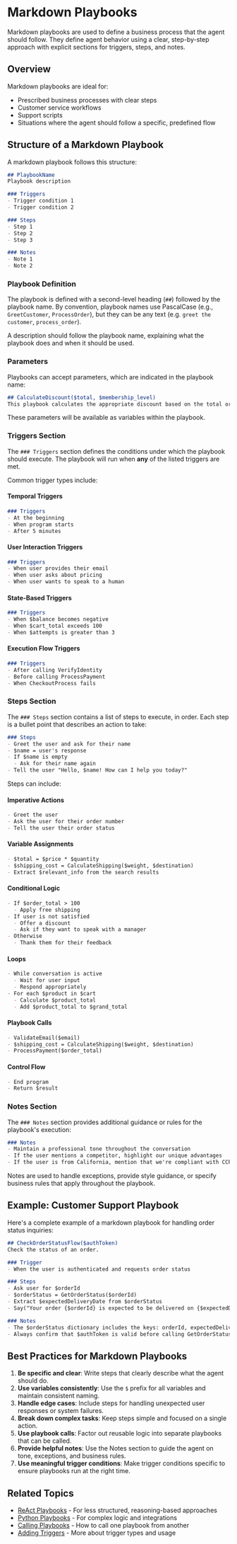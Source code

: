 # Markdown Playbooks

Markdown playbooks are used to define a business process that the agent should follow. They define agent behavior using a clear, step-by-step approach with explicit sections for triggers, steps, and notes.

## Overview

Markdown playbooks are ideal for:

- Prescribed business processes with clear steps
- Customer service workflows
- Support scripts
- Situations where the agent should follow a specific, predefined flow

## Structure of a Markdown Playbook

A markdown playbook follows this structure:

```markdown
## PlaybookName
Playbook description

### Triggers
- Trigger condition 1
- Trigger condition 2

### Steps
- Step 1
- Step 2
- Step 3

### Notes
- Note 1
- Note 2
```

### Playbook Definition

The playbook is defined with a second-level heading (`##`) followed by the playbook name. By convention, playbook names use PascalCase (e.g., `GreetCustomer`, `ProcessOrder`), but they can be any text (e.g. `greet the customer`, `process_order`).

A description should follow the playbook name, explaining what the playbook does and when it should be used.

### Parameters

Playbooks can accept parameters, which are indicated in the playbook name:

```markdown
## CalculateDiscount($total, $membership_level)
This playbook calculates the appropriate discount based on the total order value and membership level.
```

These parameters will be available as variables within the playbook.

### Triggers Section

The `### Triggers` section defines the conditions under which the playbook should execute. The playbook will run when **any** of the listed triggers are met.

Common trigger types include:

#### Temporal Triggers
```markdown
### Triggers
- At the beginning
- When program starts
- After 5 minutes
```

#### User Interaction Triggers
```markdown
### Triggers
- When user provides their email
- When user asks about pricing
- When user wants to speak to a human
```

#### State-Based Triggers
```markdown
### Triggers
- When $balance becomes negative
- When $cart_total exceeds 100
- When $attempts is greater than 3
```

#### Execution Flow Triggers
```markdown
### Triggers
- After calling VerifyIdentity
- Before calling ProcessPayment
- When CheckoutProcess fails
```

### Steps Section

The `### Steps` section contains a list of steps to execute, in order. Each step is a bullet point that describes an action to take:

```markdown
### Steps
- Greet the user and ask for their name
- $name = user's response
- If $name is empty
  - Ask for their name again
- Tell the user "Hello, $name! How can I help you today?"
```

Steps can include:

#### Imperative Actions
```markdown
- Greet the user
- Ask the user for their order number
- Tell the user their order status
```

#### Variable Assignments
```markdown
- $total = $price * $quantity
- $shipping_cost = CalculateShipping($weight, $destination)
- Extract $relevant_info from the search results
```

#### Conditional Logic
```markdown
- If $order_total > 100
  - Apply free shipping
- If user is not satisfied
  - Offer a discount
  - Ask if they want to speak with a manager
- Otherwise
  - Thank them for their feedback
```

#### Loops
```markdown
- While conversation is active
  - Wait for user input
  - Respond appropriately
- For each $product in $cart
  - Calculate $product_total
  - Add $product_total to $grand_total
```

#### Playbook Calls
```markdown
- ValidateEmail($email)
- $shipping_cost = CalculateShipping($weight, $destination)
- ProcessPayment($order_total)
```

#### Control Flow
```markdown
- End program
- Return $result
```

### Notes Section

The `### Notes` section provides additional guidance or rules for the playbook's execution:

```markdown
### Notes
- Maintain a professional tone throughout the conversation
- If the user mentions a competitor, highlight our unique advantages
- If the user is from California, mention that we're compliant with CCPA
```

Notes are used to handle exceptions, provide style guidance, or specify business rules that apply throughout the playbook.

## Example: Customer Support Playbook

Here's a complete example of a markdown playbook for handling order status inquiries:

```markdown
## CheckOrderStatusFlow($authToken)
Check the status of an order.

### Trigger
- When the user is authenticated and requests order status

### Steps
- Ask user for $orderId
- $orderStatus = GetOrderStatus($orderId)
- Extract $expectedDeliveryDate from $orderStatus
- Say("Your order {$orderId} is expected to be delivered on {$expectedDeliveryDate}.")

### Notes
- The $orderStatus dictionary includes the keys: orderId, expectedDeliveryDate.
- Always confirm that $authToken is valid before calling GetOrderStatus.
```

## Best Practices for Markdown Playbooks

1. **Be specific and clear**: Write steps that clearly describe what the agent should do.
2. **Use variables consistently**: Use the `$` prefix for all variables and maintain consistent naming.
3. **Handle edge cases**: Include steps for handling unexpected user responses or system failures.
4. **Break down complex tasks**: Keep steps simple and focused on a single action.
5. **Use playbook calls**: Factor out reusable logic into separate playbooks that can be called.
6. **Provide helpful notes**: Use the Notes section to guide the agent on tone, exceptions, and business rules.
7. **Use meaningful trigger conditions**: Make trigger conditions specific to ensure playbooks run at the right time.

## Related Topics

- [ReAct Playbooks](react-playbooks.md) - For less structured, reasoning-based approaches
- [Python Playbooks](python-playbooks.md) - For complex logic and integrations
- [Calling Playbooks](../tutorials/calling-playbooks.md) - How to call one playbook from another
- [Adding Triggers](../tutorials/adding-triggers.md) - More about trigger types and usage
